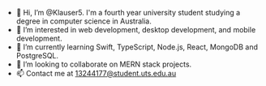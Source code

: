 - 👋 Hi, I’m @Klauser5. I'm a fourth year university student studying a degree in computer science in Australia.
- 👀 I’m interested in web development, desktop development, and mobile development.
- 🌱 I’m currently learning Swift, TypeScript, Node.js, React, MongoDB and PostgreSQL.
- 💞️ I’m looking to collaborate on MERN stack projects.
- 📫 Contact me at 13244177@student.uts.edu.au

<!---
Klauser5/Klauser5 is a ✨ special ✨ repository because its `README.md` (this file) appears on your GitHub profile.
You can click the Preview link to take a look at your changes.
--->
